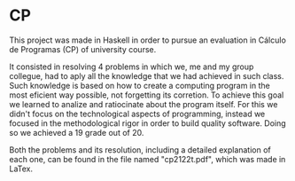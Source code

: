 # CP

This project was made in Haskell in order to pursue an evaluation in Cálculo de Programas (CP) of university course.

It consisted in resolving 4 problems in which we, me and my group collegue, had to aply all the knowledge that we had achieved in such class. 
Such knowledge is based on how to create a computing program in the most eficient way possible, not forgetting its corretion. To achieve this goal we learned to 
analize and ratiocinate about the program itself. For this we didn't focus on the technological aspects of programming, instead we focused in the methodological
rigor in order to build quality software. Doing so we achieved a 19 grade out of 20.

Both the problems and its resolution, including a detailed explanation of each one, can be found in the file named "cp2122t.pdf", which was made in LaTex.
